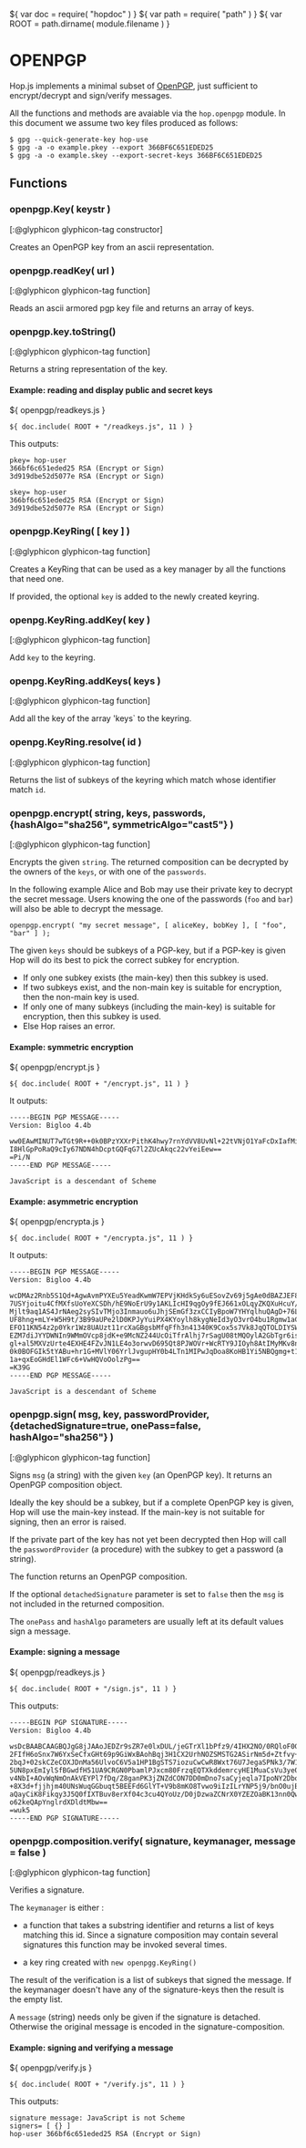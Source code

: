 ${ var doc = require( "hopdoc" ) }
${ var path = require( "path" ) }
${ var ROOT = path.dirname( module.filename ) }

OPENPGP
=======

Hop.js implements a minimal subset of [OpenPGP][rfc4880], just sufficient
to encrypt/decrypt and sign/verify messages.

All the functions and methods are avaiable via the `hop.openpgp`
module. In this document we assume two key files produced as follows:

```shell
$ gpg --quick-generate-key hop-use
$ gpg -a -o example.pkey --export 366BF6C651EDED25
$ gpg -a -o example.skey --export-secret-keys 366BF6C651EDED25
```

Functions
---------

### openpgp.Key( keystr ) ###
[:@glyphicon glyphicon-tag constructor]

Creates an OpenPGP key from an ascii representation. 

### openpgp.readKey( url ) ###
[:@glyphicon glyphicon-tag function]

Reads an ascii armored pgp key file and returns an array of keys.

### openpgp.key.toString() ###
[:@glyphicon glyphicon-tag function]

Returns a string representation of the key.

#### Example: reading and display public and secret keys ####

${ <span class="label label-info">openpgp/readkeys.js</span> }

```hopscript
${ doc.include( ROOT + "/readkeys.js", 11 ) }
```

This outputs:

```
pkey= hop-user                                        
366bf6c651eded25 RSA (Encrypt or Sign)
3d919dbe52d5077e RSA (Encrypt or Sign)

skey= hop-user
366bf6c651eded25 RSA (Encrypt or Sign)
3d919dbe52d5077e RSA (Encrypt or Sign)
```

### openpgp.KeyRing( [ key ] ) ###
[:@glyphicon glyphicon-tag function]

Creates a KeyRing that can be used as a key manager by all the functions
that need one.

If provided, the optional `key` is added to the newly created keyring.

### openpg.KeyRing.addKey( key ) ###
[:@glyphicon glyphicon-tag function]

Add `key` to the keyring.

### openpg.KeyRing.addKeys( keys ) ###
[:@glyphicon glyphicon-tag function]

Add all the key of the array 'keys` to the keyring.

### openpg.KeyRing.resolve( id ) ###
[:@glyphicon glyphicon-tag function]

Returns the list of subkeys of the keyring which match whose identifier
match `id`.

### openpgp.encrypt( string, keys, passwords, {hashAlgo="sha256", symmetricAlgo="cast5"} ) ###
[:@glyphicon glyphicon-tag function]

Encrypts the given `string`. The returned composition can be decrypted
by the owners of the `keys`, or with one of the `passwords`.

In the following example Alice and Bob may use their private key to
decrypt the secret message. Users knowing the one of the passwords
(`foo` and `bar`) will also be able to decrypt the message.

```hopscript
openpgp.encrypt( "my secret message", [ aliceKey, bobKey ], [ "foo", "bar" ] );
```

The given `keys` should be subkeys of a PGP-key, but if a PGP-key is
given Hop will do its best to pick the correct subkey for
encryption.

  * If only one subkey exists (the main-key) then this subkey is used.
  * If two subkeys exist, and the non-main key is suitable for encryption, then the non-main key is used.
  * If only one of many subkeys (including the main-key) is suitable for encryption, then this subkey is used.
  * Else Hop raises an error.


#### Example: symmetric encryption ####

${ <span class="label label-info">openpgp/encrypt.js</span> }

```hopscript
${ doc.include( ROOT + "/encrypt.js", 11 ) }
```

It outputs:

```
-----BEGIN PGP MESSAGE-----
Version: Bigloo 4.4b

ww0EAwMINUT7wTGt9R++0k0BPzYXXrPithK4hwy7rnYdVV8UvNl+22tVNjO1YaFcDxIafMiSDxGh
I8HlGpPoRaQ9cIy67NDN4hDcptGQFqG7l2ZUcAkqc22vYeiEew==
=Pi/N
-----END PGP MESSAGE-----

JavaScript is a descendant of Scheme
```

#### Example: asymmetric encryption ####

${ <span class="label label-info">openpgp/encrypta.js</span> }

```hopscript
${ doc.include( ROOT + "/encrypta.js", 11 ) }
```

It outputs:

```
-----BEGIN PGP MESSAGE-----
Version: Bigloo 4.4b

wcDMAz2Rnb5S1Qd+AgwAvmPYXEu5YeadKwmW7EPVjKHdkSy6uESovZv69j5gAe0dBAZJEF8RkU/V
7USYjoitu4CfMXfsUoYeXCSDh/hE9NoErU9y1AKLIcHI9qgOy9fEJ661xOLqyZKQXuHcuY/xrnZ7
Mjlt9aq1AS4JrNAeg2sySIvTMjo3Inmauo6uJhjSEmGf3zxCCIyBpoW7YHYqlhuQAgD+76LEqYiE
UF8hng+mLY+W5H9t/3B99aUPe2lD0KPJyYuiPX4KYoylh8kygNeId3yO3vrO4bu1Rgmw1aCQ0Oq/
EFO11KN54z2p0Ykr1Wz8UAUzt11rcXaGBgsbMfqFfh3n41340K9Cox5s7Vk8JqQTOLDIYSW28EmW
EZM7diJYYDWNIn9WMmOVcp8jdK+e9McNZ244UcOiTfrAlhj7rSagU08tMQOylA2GbTgr6isB1IOr
gl+al5MXVzUrte4EXHE4FZvJN1LE4o3orwvD695Qt8PJWOVr+WcRTY9JIOyh8AtIMyMKv8nitmXK
0k0BOFGIk5tYABu+hr1G+MVlY06YrlJvgupHY0b4LTn1MIPwJqDoa8KoHB1Yi5NBQgmg+t1ZONIs
1a+qxEoGHdEl1WFc6+VwHQVoOolzPg==
=K39G
-----END PGP MESSAGE-----

JavaScript is a descendant of Scheme
```

### openpgp.sign( msg, key, passwordProvider, {detachedSignature=true, onePass=false, hashAlgo="sha256"} ) ###
[:@glyphicon glyphicon-tag function]

Signs `msg` (a string) with the given `key` (an OpenPGP key). It returns
an OpenPGP composition object.

Ideally the key should be a subkey, but if a complete OpenPGP key is
given, Hop will use the main-key instead. If the main-key is not
suitable for signing, then an error is raised.

If the private part of the key has not yet been decrypted then Hop
will call the `passwordProvider` (a procedure) with the subkey to get a
password (a string).

The function returns an OpenPGP composition.

If the optional `detachedSignature` parameter is set to `false` then the
`msg` is not included in the returned composition.

The `onePass` and `hashAlgo` parameters are usually left at its
default values sign a message.

#### Example: signing a message ####

${ <span class="label label-info">openpgp/readkeys.js</span> }

```hopscript
${ doc.include( ROOT + "/sign.js", 11 ) }
```

This outputs:

```
-----BEGIN PGP SIGNATURE-----
Version: Bigloo 4.4b

wsDcBAABCAAGBQJgG8jJAAoJEDZr9sZR7e0lxDUL/jeGTrXl1bPfz9/4IHX2NO/0RQloF0GoezuU
2FIfH6oSnx7W6YxSeCfxGHt69p9GiWxBAohBqj3H1CX2UrhNOZSMSTG2ASirNm5d+Ztfvy+ArNyE
2bqJ+02skCZeCOXJDnMa56UlvoC6V5a1HP1BgSTS7iozuCwCwR8Wxt76U7JegaSPNk3/7W1jgm4u
5UN8pxEmIylSfBGwdfH51UA9CRGN0PbamlPJxcm80FrzqEQTXkddemrcyHE1MuaCsVu3ye0mAy9I
v4NbI+AOvWqNmOnAkVEYPl7fDq/Z8ganPK3jZNZdCON7DD0mDno7saCyjeqla7IpoNY2Dbo4jsJl
+8X3d+fjjhjm40UNsWuqGGbuqt5BEEFd6GlYT+V9b8mKO8Tvwo9iIzILrYNP5j9/bnO0ujBxnrQS
aQayCiK8Fikqy3J5Q0fIXTBuv8erXf04c3cu4QYoUz/D0jDzwaZCNrX0YZEZOaBK13nn0QwQ6Klz
o62keQApYnglrdXDldtMbw==
=wuk5
-----END PGP SIGNATURE-----
```

### openpgp.composition.verify( signature, keymanager, message = false ) ###
[:@glyphicon glyphicon-tag function]

Verifies a signature.

The `keymanager` is either :

  * a function that takes a substring identifier and
  returns a list of keys matching this id. Since a signature composition
  may contain several signatures this function may be invoked several
  times.
  
  * a key ring created with `new openpgg.KeyRing()`
  

The result of the verification is a list of subkeys that signed the
message. If the keymanager doesn't have any of the signature-keys
then the result is the empty list.

A `message` (string) needs only be given if the signature is
detached. Otherwise the original message is encoded in the
signature-composition.

#### Example: signing and verifying a message ####

${ <span class="label label-info">openpgp/verify.js</span> }

```hopscript
${ doc.include( ROOT + "/verify.js", 11 ) }
```

This outputs:

```
signature message: JavaScript is not Scheme
signers= [ {} ]
hop-user 366bf6c651eded25 RSA (Encrypt or Sign)
```

[rfc4880]: https://tools.ietf.org/html/rfc4880
